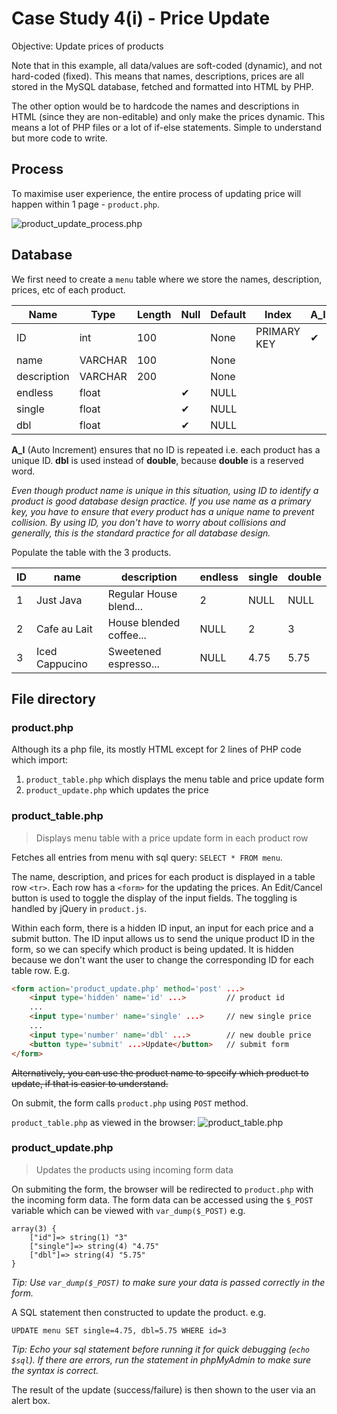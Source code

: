 # Case Study 4(i) - Price Update

Objective: Update prices of products

Note that in this example, all data/values are soft-coded (dynamic), and not hard-coded (fixed). This means that names, descriptions, prices are all stored in the MySQL database, fetched and formatted into HTML by PHP.

The other option would be to hardcode the names and descriptions in HTML (since they are non-editable) and only make the prices dynamic. This means a lot of PHP files or a lot of if-else statements. Simple to understand but more code to write.

## Process

To maximise user experience, the entire process of updating price will happen within 1 page - `product.php`.

![product_update_process.php](https://raw.githubusercontent.com/vamonke/javajam/master/product/process.png)

## Database

We first need to create a `menu` table where we store the names, description, prices, etc of each product.


| Name          | Type      | Length    | Null  | Default   | Index         | A_I   |
|---------------|-----------|-----------|-------|-----------|---------------|-------|
| ID            | int       | 100       |       | None      | PRIMARY KEY   |  ✔    |
| name          | VARCHAR   | 100       |       | None      |               |       |
| description   | VARCHAR   | 200       |       | None      |               |       |
| endless       | float     |           | ✔     | NULL      |               |       |
| single        | float     |           | ✔     | NULL      |               |       |
| dbl           | float     |           | ✔     | NULL      |               |       |

**A_I** (Auto Increment) ensures that no ID is repeated i.e. each product has a unique ID. **dbl** is used instead of **double**, because **double** is a reserved word.

*Even though product name is unique in this situation, using ID to identify a product is good database design practice. If you use name as a primary key, you have to ensure that every product has a unique name to prevent collision. By using ID, you don't have to worry about collisions and generally, this is the standard practice for all database design.*

Populate the table with the 3 products.

| ID | name             | description              | endless | single | double |
|----|------------------|--------------------------|---------|--------|--------|
| 1  | Just Java        | Regular House blend...   | 2       | NULL   | NULL   |
| 2  | Cafe au Lait     | House blended coffee...  | NULL    | 2      | 3      |
| 3  | Iced Cappucino   | Sweetened espresso...    | NULL    | 4.75   | 5.75   |


## File directory

### product.php
Although its a php file, its mostly HTML except for 2 lines of PHP code which import:
1. `product_table.php` which displays the menu table and price update form
2. `product_update.php` which updates the price

### product_table.php
> Displays menu table with a price update form in each product row

Fetches all entries from menu with sql query: `SELECT * FROM menu`.

The name, description, and prices for each product is displayed in a table row `<tr>`. Each row has a `<form>` for the updating the prices. An Edit/Cancel button is used to toggle the display of the input fields. The toggling is handled by jQuery in `product.js`.

Within each form, there is a hidden ID input, an input for each price and a submit button. The ID input allows us to send the unique product ID in the form, so we can specify which product is being updated. It is hidden because we don't want the user to change the corresponding ID for each table row. E.g.

```html
<form action='product_update.php' method='post' ...>
    <input type='hidden' name='id' ...>         // product id
    ...
    <input type='number' name='single' ...>     // new single price
    ...
    <input type='number' name='dbl' ...>        // new double price
    <button type='submit' ...>Update</button>   // submit form
</form>
```

~~Alternatively, you can use the product name to specify which product to update, if that is easier to understand.~~

On submit, the form calls `product.php` using `POST` method.

`product_table.php` as viewed in the browser:
![product_table.php](https://raw.githubusercontent.com/vamonke/javajam/master/product/product.png)

### product_update.php
> Updates the products using incoming form data

On submiting the form, the browser will be redirected to `product.php` with the incoming form data. The form data can be accessed using the `$_POST` variable which can be viewed with `var_dump($_POST)` e.g. 
```
array(3) {
    ["id"]=> string(1) "3"
    ["single"]=> string(4) "4.75"
    ["dbl"]=> string(4) "5.75"
}
```
*Tip: Use `var_dump($_POST)` to make sure your data is passed correctly in the form.*

A SQL statement then constructed to update the product. e.g.
```
UPDATE menu SET single=4.75, dbl=5.75 WHERE id=3
```
*Tip: Echo your sql statement before running it for quick debugging (`echo $sql`). If there are errors, run the statement in phpMyAdmin to make sure the syntax is correct.*

The result of the update (success/failure) is then shown to the user via an alert box.
